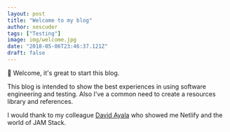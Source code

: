 ```yaml
---
layout: post
title: "Welcome to my blog"
author: xescuder
tags: ["Testing"]
image: img/welcome.jpg
date: "2018-05-06T23:46:37.121Z"
draft: false
---
```


👋 Welcome, it's great to start this blog.

This blog is intended to show the best experiences in using software engineering and testing. Also I've a common need to create a resources library and references.

I would thank to my colleague [David Ayala](https://www.davidayala.eu/) who showed me Netlify and the world of JAM Stack.
